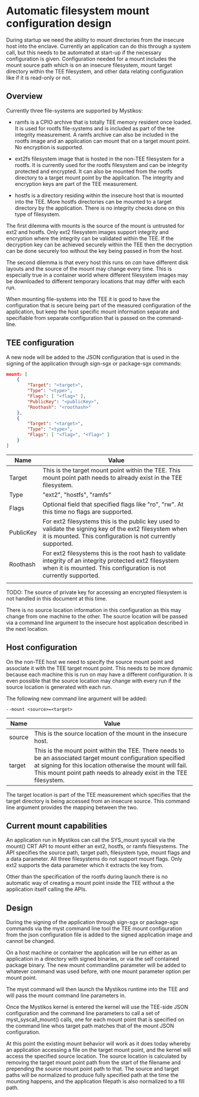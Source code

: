 # Automatic filesystem mount configuration design

During startup we need the ability to mount directories from the insecure host into the enclave.
Currently an application can do this through a system call,
but this needs to be automated at start-up if the necessary configuration is given.
Configuration needed for a mount includes the mount source path which is on an insecure filesystem,
mount target directory within the TEE filesystem,
and other data relating configuration like if it is read-only or not.

## Overview

Currently three file-systems are supported by Mystikos:

* ramfs is a CPIO archive that is totally TEE memory resident once loaded.
It is used for rootfs file-systems and is included as part of the tee integrity measurement.
A ramfs archive can also be included in the rootfs image and an application can mount that on a target mount point.
No encryption is supported.

* ext2fs filesystem image that is hosted in the non-TEE filesystem for a rootfs.
It is currently used for the rootfs filesystem and can be integrity protected and encrypted.
It can also be mounted from the rootfs directory to a target mount point by the application.
The integrity and encryption keys are part of the TEE measurement.

* hostfs is a directory residing within the insecure host that is mounted into the TEE.
More hostfs directories can be mounted to a target directory by the application.
There is no integrity checks done on this type of filesystem.

The first dilemma with mounts is the source of the mount is untrusted for ext2 and hostfs.
Only ext2 filesystem images support integrity and encryption where the integrity can be validated within the TEE.
If the decryption key can be achieved securely within the TEE then the decryption can be done securely too without the key being passed in from the host.

The second dilemma is that every host this runs on *can* have different disk layouts and the source of the mount may change every time.
This is especially true in a container world where different filesystem images may be downloaded to different temporary locations that may differ with each run.

When mounting file-systems into the TEE it is good to have the configuration that is secure being part of the measured configuration of the application,
but keep the host specific mount information separate and specifiable from separate configuration that is passed on the command-line.

## TEE configuration

A new node will be added to the JSON configuration that is used in the signing of the application through sign-sgx or package-sgx commands:

```json
mount: [
    {
        "Target": "<target>",
        "Type": "<type>",
        "Flags": [ "<flag>" ],
        "PublicKey": "<publicKey>",
        "Roothash": "<roothash>"
    },
    {
        "Target": "<target>",
        "Type": "<type>",
        "Flags": [ "<flag>", "<flag>" ]
    }
]
```

| Name | Value |
| -- | -- |
| Target | This is the target mount point within the TEE. This mount point path needs to already exist in the TEE filesystem. |
| Type | "ext2", "hostfs", "ramfs" |
| Flags | Optional field that specified flags like "ro", "rw". At this time no flags are supported. |
| PublicKey | For ext2 filesystems this is the public key used to validate the signing key of the ext2 filesystem when it is mounted. This configuration is not currently supported. |
| Roothash | For ext2 filesystems this is the root hash to validate integrity of an integrity protected ext2 filesystem when it is mounted. This configuration is not currently supported. |
| | |

TODO: The source of private key for accessing an encrypted filesystem is not handled in this document at this time.

There is no source location information in this configuration as this may change from one machine to the other.
The source location will be passed via a command line argument to the insecure host application described in the next location.

## Host configuration

On the non-TEE host we need to specify the source mount point and associate it with the TEE target mount point.
This needs to be more dynamic because each machine this is run on may have a different configuration.
It is even possible that the source location may change with every run if the source location is generated with each run.

The following new command line argument will be added:

```text
--mount <source>=<target>
```

| Name | Value |
| -- | -- |
| source | This is the source location of the mount in the insecure host. |
| target | This is the mount point within the TEE. There needs to be an associated target mount configuration specified at signing for this location otherwise the mount will fail. This mount point path needs to already exist in the TEE filesystem. |

The target location is part of the TEE measurement which specifies that the target directory is being accessed from an insecure source.
This command line argument provides the mapping between the two.

## Current mount capabilities

An application run in Mystikos can call the SYS_mount syscall via the mount() CRT API to mount either an ext2, hostfs, or ramfs filesystems.
The API specifies the source path, target path, filesystem type, mount flags and a data parameter.
All three filesystems do not support mount flags.
Only ext2 supports the data parameter which it extracts the key from.

Other than the specification of the rootfs during launch there is no automatic way of creating a mount point inside the TEE without a the application itself calling the APIs.

## Design

During the signing of the application through sign-sgx or package-sgx commands via the myst command line tool the TEE mount configuration from the json configuration file is added to the signed application image and cannot be changed.

On a host machine or container the application will be run either as an application in a directory with signed binaries, or via the self contained package binary.
The new mount commandline parameter will be added to whatever command was used before, with one mount parameter option per mount point.

The myst command will then launch the Mystikos runtime into the TEE and will pass the mount command line parameters in.

Once the Mystikos kernel is entered the kernel will use the TEE-side JSON configuration and the command line parameters to call a set of myst_syscall_mount() calls, one for each mount point that is specified on the command line whos target path matches that of the mount JSON configuration.

At this point the existing mount behavior will work as it does today whereby an application accessing a file on the target mount point, and the kernel will access the specified source location.
The source location is calculated by removing the target mount point  path from the start of the filename and prepending the source mount point path to that.
The source and target paths will be normalized to produce fully specified path at the time the mounting happens, and the application filepath is also normalized to a fill path.
